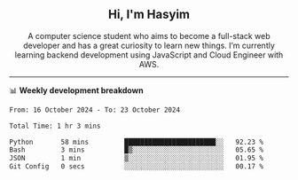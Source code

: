 <h2 align="center">Hi, I'm Hasyim</h2>

<p align="center">A computer science student who aims to become a full-stack web developer and has a great curiosity to learn new things. I’m currently learning backend development using JavaScript and Cloud Engineer with AWS.</p>

---

📊 **Weekly development breakdown**

<!--START_SECTION:waka-->

```txt
From: 16 October 2024 - To: 23 October 2024

Total Time: 1 hr 3 mins

Python       58 mins         ███████████████████████░░   92.23 %
Bash         3 mins          █▒░░░░░░░░░░░░░░░░░░░░░░░   05.65 %
JSON         1 min           ▒░░░░░░░░░░░░░░░░░░░░░░░░   01.95 %
Git Config   0 secs          ░░░░░░░░░░░░░░░░░░░░░░░░░   00.17 %
```

<!--END_SECTION:waka-->

<!-- - You can reach me on **hasyim11c@gmail.com** -->
